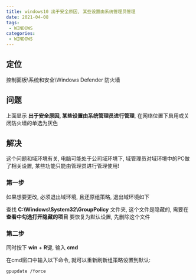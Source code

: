 ```yaml
---
title: windows10 出于安全原因, 某些设置由系统管理员管理
date: 2021-04-08
tags:
 - WINDOWS
categories:
 - WINDOWS
---
```


## 定位

控制面板\系统和安全\Windows Defender 防火墙

## 问题

上面显示 **出于安全原因, 某些设置由系统管理员进行管理**, 在网络位置下启用或关闭防火墙的单选为灰色

## 解决

这个问题和域环境有关, 电脑可能处于公司域环境下, 域管理员对域环境中的PC做了相关设置, 某些功能只能由管理员进行管理使用!

### 第一步

如果想要更改, 必须退出域环境, 且还原组策略, 退出域环境如下

查找 **C:\Windows\System32\GroupPolicy** 文件夹, 这个文件是隐藏的, 需要在 **查看中勾选打开隐藏的项目** 要恢复为默认设置, 先删除这个文件

### 第二步

同时按下 **win** + **R**键, 输入 **cmd**

在cmd窗口中输入以下命令, 就可以重新刷新组策略设置到默认:

```shell
gpupdate /force
```
